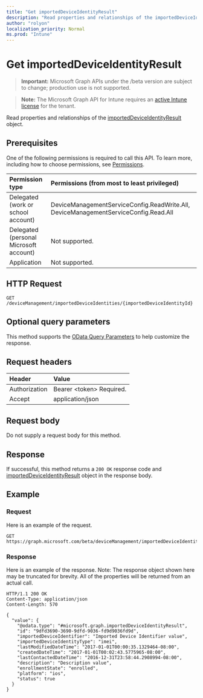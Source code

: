 ```yaml
---
title: "Get importedDeviceIdentityResult"
description: "Read properties and relationships of the importedDeviceIdentityResult object."
author: "rolyon"
localization_priority: Normal
ms.prod: "Intune"
---
```


# Get importedDeviceIdentityResult

> **Important:** Microsoft Graph APIs under the /beta version are subject to change; production use is not supported.

> **Note:** The Microsoft Graph API for Intune requires an [active Intune license](https://go.microsoft.com/fwlink/?linkid=839381) for the tenant.

Read properties and relationships of the [importedDeviceIdentityResult](../resources/intune-enrollment-importeddeviceidentityresult.md) object.

## Prerequisites
One of the following permissions is required to call this API. To learn more, including how to choose permissions, see [Permissions](/graph/permissions-reference).

|Permission type|Permissions (from most to least privileged)|
|:---|:---|
|Delegated (work or school account)|DeviceManagementServiceConfig.ReadWrite.All, DeviceManagementServiceConfig.Read.All|
|Delegated (personal Microsoft account)|Not supported.|
|Application|Not supported.|

## HTTP Request
<!-- {
  "blockType": "ignored"
}
-->
``` http
GET /deviceManagement/importedDeviceIdentities/{importedDeviceIdentityId}
```

## Optional query parameters
This method supports the [OData Query Parameters](https://docs.microsoft.com/graph/query-parameters) to help customize the response.

## Request headers
|Header|Value|
|:---|:---|
|Authorization|Bearer &lt;token&gt; Required.|
|Accept|application/json|

## Request body
Do not supply a request body for this method.

## Response
If successful, this method returns a `200 OK` response code and [importedDeviceIdentityResult](../resources/intune-enrollment-importeddeviceidentityresult.md) object in the response body.

## Example

### Request
Here is an example of the request.
``` http
GET https://graph.microsoft.com/beta/deviceManagement/importedDeviceIdentities/{importedDeviceIdentityId}
```

### Response
Here is an example of the response. Note: The response object shown here may be truncated for brevity. All of the properties will be returned from an actual call.
``` http
HTTP/1.1 200 OK
Content-Type: application/json
Content-Length: 570

{
  "value": {
    "@odata.type": "#microsoft.graph.importedDeviceIdentityResult",
    "id": "9dfd3690-3690-9dfd-9036-fd9d9036fd9d",
    "importedDeviceIdentifier": "Imported Device Identifier value",
    "importedDeviceIdentityType": "imei",
    "lastModifiedDateTime": "2017-01-01T00:00:35.1329464-08:00",
    "createdDateTime": "2017-01-01T00:02:43.5775965-08:00",
    "lastContactedDateTime": "2016-12-31T23:58:44.2908994-08:00",
    "description": "Description value",
    "enrollmentState": "enrolled",
    "platform": "ios",
    "status": true
  }
}
```





